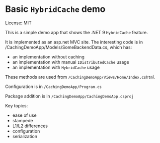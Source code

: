 # Basic `HybridCache` demo

License: MIT

This is a simple demo app that shows the .NET 9 `HybridCache` feature.

It is implemented as an asp.net MVC site. The interesting code is in /CachingDemoApp/Models/SomeBackendData.cs, which
has:

- an implementation without caching
- an implementation with manual `IDistributedCache` usage
- an implementation with `HybridCache` usage

These methods are used from `/CachingDemoApp/Views/Home/Index.cshtml`

Configuration is in `/CachingDemoApp/Program.cs`

Package addition is in `/CachingDemoApp/CachingDemoApp.csproj`


Key topics:

- ease of use
- stampede
- L1/L2 differences
- configuration
- serialization